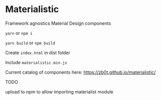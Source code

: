 # Materialistic
Framework agnostics Material Design components

`yarn` or `npm i`

`yarn build` or `npm build`

Create `index.html` in dist folder

Include `materialistic.min.js`

Current catalog of components here: https://zb0t.github.io/materialistic/

TODO

upload to npm to allow importing materialist module

